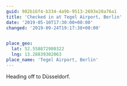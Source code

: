```yaml
---
guid: 982b16f4-b334-4a9b-9513-2693e28a76a1
title: 'Checked in at Tegel Airport, Berlin'
date: '2019-05-10T17:30:00+00:00'
changed: '2019-09-24T19:17:38+00:00'


place_geo:
  lat: 52.558872980322
  lng: 13.28839302063
place_name: 'Tegel Airport, Berlin'
---
```


Heading off to Düsseldorf. 
